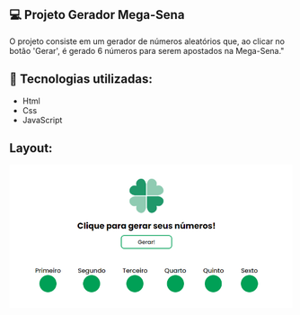 ## 💻 Projeto Gerador Mega-Sena

O projeto consiste em um gerador de números aleatórios que, ao clicar no botão 'Gerar', é gerado 6 números para serem apostados na Mega-Sena."

## 🚀 Tecnologias utilizadas:
- Html
- Css
- JavaScript

## Layout:
<img src="https://github.com/rodrisoares/gerador-mega-sena/blob/main/assets/img/screenshot/megaSena.PNG" />

